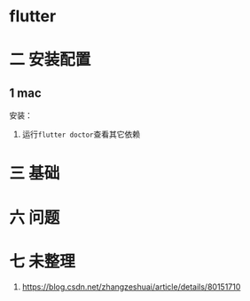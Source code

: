 # flutter

# 二 安装配置
## 1 mac
安装：
1. 运行`flutter doctor`查看其它依赖

# 三 基础


# 六 问题
# 七 未整理
1. https://blog.csdn.net/zhangzeshuai/article/details/80151710